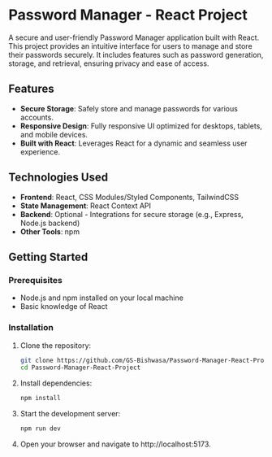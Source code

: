 # Password Manager - React Project

A secure and user-friendly Password Manager application built with React. This project provides an intuitive interface for users to manage and store their passwords securely. It includes features such as password generation, storage, and retrieval, ensuring privacy and ease of access.

## Features

- **Secure Storage**: Safely store and manage passwords for various accounts.
- **Responsive Design**: Fully responsive UI optimized for desktops, tablets, and mobile devices.
- **Built with React**: Leverages React for a dynamic and seamless user experience.

## Technologies Used

- **Frontend**: React, CSS Modules/Styled Components, TailwindCSS
- **State Management**: React Context API
- **Backend**: Optional - Integrations for secure storage (e.g., Express, Node.js backend)
- **Other Tools**: npm

## Getting Started

### Prerequisites

- Node.js and npm installed on your local machine
- Basic knowledge of React

### Installation

1. Clone the repository:

   ```bash
   git clone https://github.com/GS-Bishwasa/Password-Manager-React-Project.git
   cd Password-Manager-React-Project 


2. Install dependencies:

   ```bash
   npm install

3. Start the development server:

   ```bash
   npm run dev
   
4. Open your browser and navigate to http://localhost:5173.

